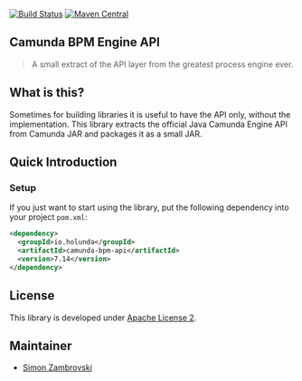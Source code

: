 [![Build Status](https://github.com/holunda-io/camunda-bpm-api/workflows/default/badge.svg)](https://github.com/holunda-io/camunda-bpm-api/actions)
[![Maven Central](https://maven-badges.herokuapp.com/maven-central/io.holunda/camunda-bpm-api/badge.svg)](https://maven-badges.herokuapp.com/maven-central/io.holunda/camunda-bpm-api)

## Camunda BPM Engine API

> A small extract of the API layer from the greatest process engine ever.

## What is this?

Sometimes for building libraries it is useful to have the API only, without the implementation. This library extracts the official Java Camunda Engine API from Camunda JAR and packages it as a small JAR.

## Quick Introduction

### Setup
If you just want to start using the library, put the following dependency into your project `pom.xml`:

```xml
<dependency>
  <groupId>io.holunda</groupId>
  <artifactId>camunda-bpm-api</artifactId>
  <version>7.14</version>
</dependency>
```


## License

This library is developed under [Apache License 2](./LICENSE).

## Maintainer

* [Simon Zambrovski](https://gihub.com/zambrovski)
